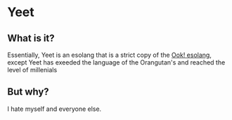 # Yeet

## What is it?
Essentially, Yeet is an esolang that is a strict copy of the [Ook! esolang](https://esolangs.org/wiki/ook!), except Yeet has exeeded the language of the Orangutan's and reached the level of millenials 
## But why?
I hate myself and everyone else.
